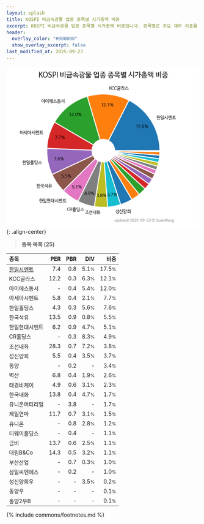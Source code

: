 ```yaml
---
layout: splash
title: KOSPI 비금속광물 업종 종목별 시가총액 비중
excerpt: KOSPI 비금속광물 업종 종목별 시가총액 비중입니다. 종목별로 주요 재무 지표를 함께 표시합니다.
header:
  overlay_color: "#800000"
  show_overlay_excerpt: false
last_modified_at: 2025-09-23
---
```



![KOSPI 비금속광물 업종 종목별 시가총액 비중](/stats/sector/images/kospi_업종_비금속광물_종목.png){: .align-center}


> **종목 목록 (25)**<a id="list"></a>

| **종목** | **PER** | **PBR** | **DIV** | **비중** |
| :------- | ------: | ------: | ------: | -------: |
| [한일시멘트](/300720/) | 7.4 | 0.8 | 5.1<small>%</small> | 17.5<small>%</small> |
| KCC글라스 | 12.2 | 0.3 | 6.3<small>%</small> | 12.1<small>%</small> |
| 아이에스동서 | - | 0.4 | 5.4<small>%</small> | 12.0<small>%</small> |
| 아세아시멘트 | 5.8 | 0.4 | 2.1<small>%</small> | 7.7<small>%</small> |
| 한일홀딩스 | 4.3 | 0.3 | 5.6<small>%</small> | 7.6<small>%</small> |
| 한국석유 | 13.5 | 0.9 | 0.8<small>%</small> | 5.5<small>%</small> |
| 한일현대시멘트 | 6.2 | 0.9 | 4.7<small>%</small> | 5.1<small>%</small> |
| CR홀딩스 | - | 0.3 | 8.3<small>%</small> | 4.9<small>%</small> |
| 조선내화 | 28.3 | 0.7 | 7.2<small>%</small> | 3.8<small>%</small> |
| 성신양회 | 5.5 | 0.4 | 3.5<small>%</small> | 3.7<small>%</small> |
| 동양 | - | 0.2 | - | 3.4<small>%</small> |
| 벽산 | 6.8 | 0.4 | 1.9<small>%</small> | 2.6<small>%</small> |
| 태경비케이 | 4.9 | 0.6 | 3.1<small>%</small> | 2.3<small>%</small> |
| 한국내화 | 13.8 | 0.4 | 4.7<small>%</small> | 1.7<small>%</small> |
| 유니온머티리얼 | - | 3.8 | - | 1.7<small>%</small> |
| 제일연마 | 11.7 | 0.7 | 3.1<small>%</small> | 1.5<small>%</small> |
| 유니온 | - | 0.8 | 2.8<small>%</small> | 1.2<small>%</small> |
| 티웨이홀딩스 | - | 0.4 | - | 1.1<small>%</small> |
| 금비 | 13.7 | 0.6 | 2.5<small>%</small> | 1.1<small>%</small> |
| 대림B&Co | 14.3 | 0.5 | 3.2<small>%</small> | 1.1<small>%</small> |
| 부산산업 | - | 0.7 | 0.3<small>%</small> | 1.0<small>%</small> |
| 삼일씨엔에스 | - | 0.2 | - | 1.0<small>%</small> |
| 성신양회우 | - | - | 3.5<small>%</small> | 0.2<small>%</small> |
| 동양우 | - | - | - | 0.1<small>%</small> |
| 동양2우B | - | - | - | 0.1<small>%</small> |

{% include commons/footnotes.md %}